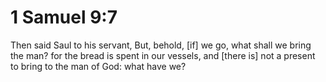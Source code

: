 # 1 Samuel 9:7

Then said Saul to his servant, But, behold, [if] we go, what shall we bring the man? for the bread is spent in our vessels, and [there is] not a present to bring to the man of God: what have we?